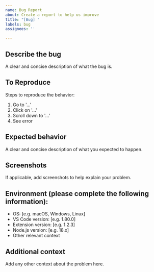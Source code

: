 ```yaml
---
name: Bug Report
about: Create a report to help us improve
title: "[Bug] "
labels: bug
assignees: ''

---
```


## Describe the bug

A clear and concise description of what the bug is.

## To Reproduce

Steps to reproduce the behavior:
1. Go to '...'
2. Click on '...'
3. Scroll down to '...'
4. See error

## Expected behavior

A clear and concise description of what you expected to happen.

## Screenshots

If applicable, add screenshots to help explain your problem.

## Environment (please complete the following information):

- OS: [e.g. macOS, Windows, Linux]
- VS Code version: [e.g. 1.80.0]
- Extension version: [e.g. 1.2.3]
- Node.js version: [e.g. 18.x]
- Other relevant context

## Additional context

Add any other context about the problem here.